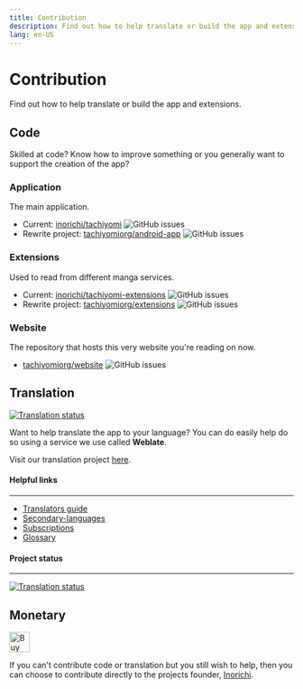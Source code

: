 ```yaml
---
title: Contribution
description: Find out how to help translate or build the app and extensions.
lang: en-US
---
```


# Contribution
Find out how to help translate or build the app and extensions.

## Code
Skilled at code? Know how to improve something or you generally want to support the creation of the app?

### Application
The main application.
- Current: [inorichi/tachiyomi](https://github.com/inorichi/tachiyomi) ![GitHub issues](https://img.shields.io/github/issues/inorichi/tachiyomi?style=social)
- Rewrite project: [tachiyomiorg/android-app](https://github.com/tachiyomiorg/android-app) ![GitHub issues](https://img.shields.io/github/issues/tachiyomiorg/android-app?style=social)

### Extensions
Used to read from different manga services.
- Current: [inorichi/tachiyomi-extensions](https://github.com/inorichi/tachiyomi-extensions) ![GitHub issues](https://img.shields.io/github/issues/inorichi/tachiyomi-extensions?style=social)
- Rewrite project: [tachiyomiorg/extensions](https://github.com/tachiyomiorg/extensions) ![GitHub issues](https://img.shields.io/github/issues/tachiyomiorg/extensions?style=social)

### Website
The repository that hosts this very website you're reading on now.
- [tachiyomiorg/website](https://github.com/tachiyomiorg/website) ![GitHub issues](https://img.shields.io/github/issues/tachiyomiorg/website?style=social)

## Translation
<a href="https://hosted.weblate.org/engage/tachiyomi/?utm_source=widget"><img src="https://hosted.weblate.org/widgets/tachiyomi/-/svg-badge.svg" alt="Translation status"/></a>

Want to help translate the app to your language? You can do easily help do so using a service we use called **Weblate**.

Visit our translation project [here](https://hosted.weblate.org/projects/tachiyomi/strings/).

#### Helpful links
***
* [Translators guide](https://docs.weblate.org/en/latest/user/translating.html)
* [Secondary-languages](https://docs.weblate.org/en/latest/user/profile.html#secondary-languages)
* [Subscriptions](https://docs.weblate.org/en/latest/user/profile.html#subscriptions)
* [Glossary](https://docs.weblate.org/en/latest/user/translating.html#glossary)

#### Project status
***
<a href="https://hosted.weblate.org/engage/tachiyomi/?utm_source=widget">
<img src="https://hosted.weblate.org/widgets/tachiyomi/-/horizontal-auto.svg" alt="Translation status" />
</a>

## Monetary
<a href='https://ko-fi.com/M4M8PGJI' target='_blank'><img height='36' style='border:0px;height:36px;' src='https://cdn.ko-fi.com/cdn/kofi1.png?v=2' border='0' alt='Buy Me a Coffee at ko-fi.com' /></a>

If you can't contribute code or translation but you still wish to help, then you can choose to contribute directly to the projects founder, [Inorichi](https://github.com/inorichi/).